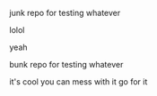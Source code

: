 junk repo for testing whatever

lolol

yeah

bunk repo for testing whatever


it's cool you can mess with it go for it
